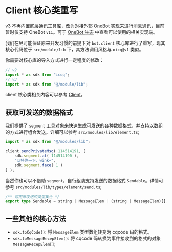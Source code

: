 # Client 核心类重写

v3 不再内置底层通讯工具库，改为对接外部 [OneBot](https://onebot.dev/) 实现来进行消息通讯，目前暂时仅支持 OneBot `v11`。可于 [OneBot 生态](https://onebot.dev/ecosystem.html#onebot-11-10-cqhttp) 中查看可以使用的相关实现端。

我们在尽可能保证原来开发习惯的前提下对 `bot.client` 核心库进行了重写，现其核心代码位于 `src/module/lib` 下，其方法调用风格与 `oicq@v1` 类似。

你需要对核心库的导入方式进行一定程度的修改：

```ts
// v2
import * as sdk from "icqq";
// v3
import * as sdk from "@/module/lib";
```

client 核心类相关内容可以参考 [Client](../../guide/global/client.md)。

## 获取可发送的数据格式

我们提供了 `segment` 工具对象来快速生成可发送的各种数据格式，并支持以数组的方式进行组合发送。详细可以参考 `src/modules/lib/element.ts`;

```ts
import * as sdk from "@/modules/lib";

client.sendPrivateMsg( 114514191, [
    sdk.segment.at( 114514190 ),
    "艾特你一下，wink~",
    sdk.segment.face( 1 )
] );
```

当然你也可以不借助 `segment`，自行组装支持发送的数据格式 `Sendable`。详情可参考 `src/modules/lib/types/element/send.ts`;

```ts
/** 可用来发送的类型集合 */
export type Sendable = string | MessageElem | (string | MessageElem)[];
```

## 一些其他的核心方法

- `sdk.toCqCode()`: 将 `MessageElem` 类型数组转变为 cqcode 码的格式。
- `sdk.toMessageRecepElem()`: 将 cqcode 码转换为事件接收到的格式的对象 `MessageRecepElem[]`;
